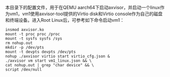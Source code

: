 本目录下的配置文件，用于在QEMU aarch64下启动axvisor，并启动一个linux作为vm1，vm1使用axvisor-tool提供的Virtio disk和Virtio console作为自己的磁盘和终端设备。进入Root Linux后，可参考如下命令启动vm1：
```
insmod axvisor.ko
mount -t proc proc /proc
mount -t sysfs sysfs /sys
rm nohup.out
mkdir -p /dev/pts
mount -t devpts devpts /dev/pts
nohup ./axvisor virtio start virtio_cfg.json &
./axvisor vm start vm1_linux.json && \
cat nohup.out | grep "char device" && \
script /dev/null
```